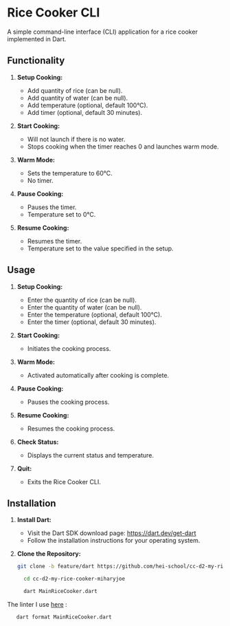 # Rice Cooker CLI

A simple command-line interface (CLI) application for a rice cooker implemented in Dart.

## Functionality

1. **Setup Cooking:**

   - Add quantity of rice (can be null).
   - Add quantity of water (can be null).
   - Add temperature (optional, default 100°C).
   - Add timer (optional, default 30 minutes).

2. **Start Cooking:**

   - Will not launch if there is no water.
   - Stops cooking when the timer reaches 0 and launches warm mode.

3. **Warm Mode:**

   - Sets the temperature to 60°C.
   - No timer.

4. **Pause Cooking:**

   - Pauses the timer.
   - Temperature set to 0°C.

5. **Resume Cooking:**
   - Resumes the timer.
   - Temperature set to the value specified in the setup.

## Usage

1. **Setup Cooking:**

   - Enter the quantity of rice (can be null).
   - Enter the quantity of water (can be null).
   - Enter the temperature (optional, default 100°C).
   - Enter the timer (optional, default 30 minutes).

2. **Start Cooking:**

   - Initiates the cooking process.

3. **Warm Mode:**

   - Activated automatically after cooking is complete.

4. **Pause Cooking:**

   - Pauses the cooking process.

5. **Resume Cooking:**

   - Resumes the cooking process.

6. **Check Status:**

   - Displays the current status and temperature.

7. **Quit:**
   - Exits the Rice Cooker CLI.

## Installation

1. **Install Dart:**

   - Visit the Dart SDK download page: https://dart.dev/get-dart
   - Follow the installation instructions for your operating system.

2. **Clone the Repository:**

   ```bash
   git clone -b feature/dart https://github.com/hei-school/cc-d2-my-rice-cooker-miharyjoe.git
   ```

   ```bash
     cd cc-d2-my-rice-cooker-miharyjoe

     dart MainRiceCooker.dart
   ```
  The linter I use [here](https://dart.dev/tools/dart-format) :
   ```bash
      dart format MainRiceCooker.dart
